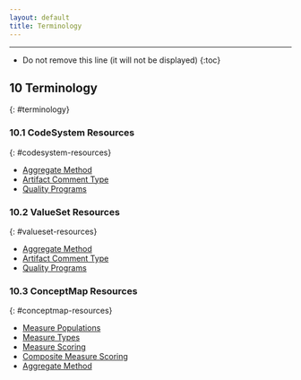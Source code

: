 ```yaml
---
layout: default
title: Terminology
---
```


---

<!-- TOC  the css styling for this is \pages\assets\css\project.css under 'markdown-toc'-->

* Do not remove this line (it will not be displayed)
{:toc}

## 10 Terminology
{: #terminology}

### 10.1 CodeSystem Resources
{: #codesystem-resources}

-  [Aggregate Method](CodeSystem-aggregate-method.html)
-  [Artifact Comment Type](CodeSystem-artifact-comment-type.html)
-  [Quality Programs](CodeSystem-quality-programs.html)

### 10.2 ValueSet Resources
{: #valueset-resources}

-  [Aggregate Method](ValueSet-aggregate-method.html)
-  [Artifact Comment Type](ValueSet-artifact-comment-type.html)
-  [Quality Programs](ValueSet-quality-programs.html)

### 10.3 ConceptMap Resources
{: #conceptmap-resources}

-  [Measure Populations](conceptmap-measure-populations.html)
-  [Measure Types](conceptmap-measure-types.html)
-  [Measure Scoring](conceptmap-measure-scoring.html)
-  [Composite Measure Scoring](conceptmap-composite-measure-scoring.html)
-  [Aggregate Method](conceptmap-aggregate-method.html)
